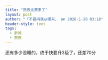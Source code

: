 ```yaml
---
title: "熬夜比赛来了"
layout: post
author: "「不要问我从哪来」 on 2020-1-20 03:18"
header-style: text
tags:
  - 新闻
  - 熬夜
---
```


<head></head>
<body>
  还有多少没睡的，终于快要升3级了，还差70分
</body>


